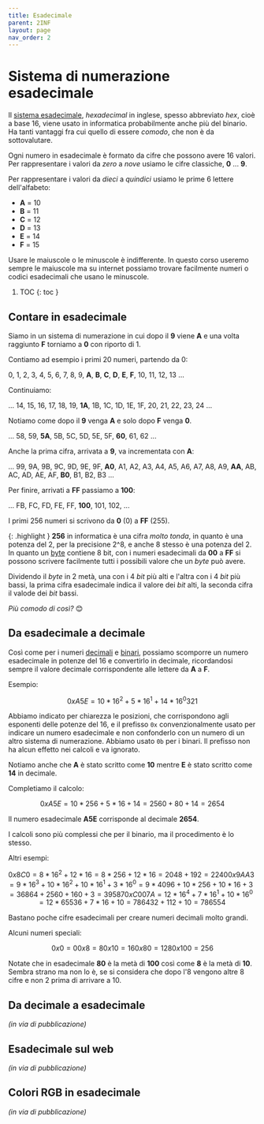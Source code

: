 ```yaml
---
title: Esadecimale
parent: 2INF
layout: page
nav_order: 2
---
```


# Sistema di numerazione esadecimale

Il [sistema esadecimale](https://it.wikipedia.org/wiki/Sistema_numerico_esadecimale),
_hexadecimal_ in inglese, spesso abbreviato _hex_, cioè a base 16,
viene usato in informatica probabilmente anche più del binario.
Ha tanti vantaggi fra cui quello di essere _comodo_, che non è da sottovalutare.

Ogni numero in esadecimale è formato da cifre che possono avere 16 valori.
Per rappresentare i valori da _zero_ a _nove_ usiamo le cifre classiche, **0** ... **9**.

Per rappresentare i valori da _dieci_ a _quindici_ usiamo le prime 6 lettere dell'alfabeto:

- **A** = 10
- **B** = 11
- **C** = 12
- **D** = 13
- **E** = 14
- **F** = 15

Usare le maiuscole o le minuscole è indifferente. In questo corso useremo sempre le maiuscole
ma su internet possiamo trovare facilmente numeri o codici esadecimali che usano le minuscole.

1. TOC
{: toc }

## Contare in esadecimale

Siamo in un sistema di numerazione in cui dopo il **9** viene **A** e
una volta raggiunto **F** torniamo a **0** con riporto di 1.

Contiamo ad esempio i primi 20 numeri, partendo da 0:

0, 1, 2, 3, 4, 5, 6, 7,
8, 9, **A**, **B**, **C**, **D**, **E**, **F**,
10, 11, 12, 13 ...

Continuiamo:

... 14, 15, 16, 17, 18, 19, **1A**, 1B,
1C, 1D, 1E, 1F, 20, 21, 22, 23, 24 ...

Notiamo come dopo il **9** venga **A** e solo dopo **F** venga **0**.

... 58, 59, **5A**, 5B, 5C, 5D, 5E, 5F, **60**, 61, 62 ...

Anche la prima cifra, arrivata a **9**, va incrementata con **A**:

... 99, 9A, 9B, 9C, 9D, 9E, 9F, **A0**, A1, A2, A3,
A4, A5, A6, A7, A8, A9, **AA**, AB, AC,
AD, AE, AF, **B0**, B1, B2, B3 ...

Per finire, arrivati a **FF** passiamo a **100**:

... FB, FC, FD, FE, FF, **100**, 101, 102, ...

I primi 256 numeri si scrivono da **0** (0) a **FF** (255).

{: .highlight }
**256** in informatica è una cifra _molto tonda_, in quanto
è una potenza del 2, per la precisione 2^8, e anche 8 stesso
è una potenza del 2. In quanto un [byte](../codifiche/index.md#byte)
contiene 8 bit, con i numeri esadecimali da **00** a **FF**
si possono scrivere facilmente tutti i possibili valore
che un _byte_ può avere.

Dividendo il _byte_ in 2 metà, una con i 4 _bit_ più alti
e l'altra con i 4 _bit_ più bassi, la prima cifra esadecimale
indica il valore dei _bit_ alti, la seconda cifra
il valode dei _bit_ bassi.

_Più comodo di così?_ 😊

## Da esadecimale a decimale

Così come per i numeri [decimali](../binario/index.md#numeri-decimali) e
[binari](../binario/index.md#da-binario-a-decimale), possiamo scomporre un
numero esadecimale in potenze del 16 e convertirlo in decimale,
ricordandosi sempre il valore decimale corrispondente alle lettere da **A** a **F**.

Esempio:

```math
0xA5E = 10 * 16^2 + 5 * 16^1 + 14 * 16^0
  321
```

Abbiamo indicato per chiarezza le posizioni, che corrispondono agli
esponenti delle potenze del 16, e il prefisso `0x` convenzionalmente usato
per indicare un numero esadecimale e non confonderlo con un numero
di un altro sistema di numerazione. Abbiamo usato `0b` per i binari.
Il prefisso non ha alcun effetto nei calcoli e va ignorato.

Notiamo anche che **A** è stato scritto come **10**
mentre **E** è stato scritto come **14** in decimale.

Completiamo il calcolo:

```math
0xA5E = 10 * 256 + 5 * 16 + 14 = 2560 + 80 + 14 = 2654
```

Il numero esadecimale **A5E** corrisponde al decimale **2654**.

I calcoli sono più complessi che per il binario, ma il procedimento è lo stesso.

Altri esempi:

```math
0x8C0 = 8 * 16^2 + 12 * 16
      = 8 * 256  + 12 * 16 = 2048 + 192 = 2240

0x9AA3 = 9 * 16^3 + 10 * 16^2 + 10 * 16^1 + 3 * 16^0
       = 9 * 4096 + 10 * 256  + 10 * 16   + 3 = 36864 + 2560 + 160 + 3 = 39587

0xC007A = 12 * 16^4  + 7 * 16^1 + 10 * 16^0
        = 12 * 65536 + 7 * 16   + 10 = 786432 + 112 + 10 = 786554
```

Bastano poche cifre esadecimali per creare numeri decimali molto grandi.

Alcuni numeri speciali:

```math
  0x0 = 0
  0x8 = 8
 0x10 = 16
 0x80 = 128
0x100 = 256
```

Notate che in esadecimale **80** è la metà di **100** così come **8** è la metà di **10**.
Sembra strano ma non lo è, se si considera che dopo l'8 vengono altre 8 cifre
e non 2 prima di arrivare a 10.

## Da decimale a esadecimale
_(in via di pubblicazione)_

## Esadecimale sul web
_(in via di pubblicazione)_

## Colori RGB in esadecimale
_(in via di pubblicazione)_
